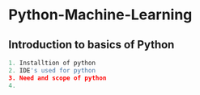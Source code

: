 # Python-Machine-Learning

## Introduction to basics of Python

```python
1. Installtion of python
2. IDE's used for python
3. Need and scope of python
4. 
```
